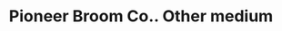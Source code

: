 ---
doi: 10.7916/D82N6DF8
date_other: '1916'
date_other_textual: '1916'
form: printed ephemera
name:
- Pioneer Broom Co.
object_in_context_url: https://biggert.cul.columbia.edu/items/view/ave_biggert_01645
subject_hierarchical_geographic:
- Amsterdam, New York, United States
subject_name:
- Pioneer Broom Co.
title: Pioneer Broom Co.. Other medium
sort_title: Pioneer Broom Co.. Other medium
call_number: ave_biggert_01645
coordinates:
- 42.95,-74.18333333333334
pid: ave_biggert_01645
identifiers: ave_biggert_01645
canvas_id: ldpd:396904
permalink: "/items/ave_biggert_01645/"
layout: iiif-image-page
---